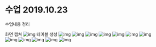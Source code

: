 # 수업 2019.10.23
수업내용 정리

화면 캡쳐
![img](./images08/1.png)
테이블 생성
![img](./images08/2.png)
![img](./images08/3.png)
![img](./images08/4.png)
![img](./images08/5.png)
![img](./images08/6.png)
![img](./images08/7.png)
![img](./images08/8.png)
![img](./images08/9.png)
![img](./images08/10.png)
![img](./images08/11.png)
![img](./images08/12.png)
![img](./images08/13.png)


